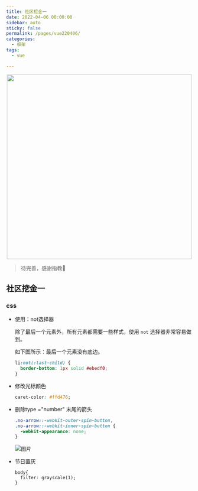 ```yaml
---
title: 社区挖金一
date: 2022-04-06 00:00:00
sidebar: auto
sticky: false
permalink: /pages/vue220406/
categories: 
  - 框架
tags: 
  - vue

---
```


<p align="center">
  <img width="500" src="https://dogefs.s3.ladydaily.com/~/source/wallhaven/small/k7/k7v9yq.jpg"/>
</p>

> 待完善，感谢指教🌚
> <!-- more -->

## 社区挖金一

### css

- 使用：not选择器

  除了最后一个元素外，所有元素都需要一些样式，使用 `not` 选择器非常容易做到。

  如下图所示：最后一个元素没有底边。

  ```css
  li:not(:last-child) {
    border-bottom: 1px solid #ebedf0;
  }
  ```

- 修改光标颜色

  ```css
  caret-color: #ffd476;
  ```

- 删除type ="number"  末尾的箭头

  ```css
  .no-arrow::-webkit-outer-spin-button,
  .no-arrow::-webkit-inner-spin-button {
    -webkit-appearance: none;
  }
  ```

  ![图片](https://mmbiz.qpic.cn/mmbiz_gif/LDPLltmNy57P7pF03TKJSWk8XjugqKrUBzqx3rCVVlQA50RV1jypFWs4K8AMApEicvYgiaexPriaturFVqwbSTjng/640?wx_fmt=gif&wxfrom=5&wx_lazy=1)

- 节日置灰

  ```
  body{
  	filter: grayscale(1);
  }
  ```

  

